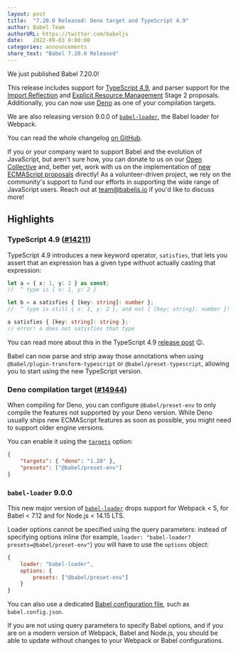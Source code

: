 ```yaml
---
layout: post
title:  "7.20.0 Released: Deno target and TypeScript 4.9"
author: Babel Team
authorURL: https://twitter.com/babeljs
date:   2022-09-03 0:00:00
categories: announcements
share_text: "Babel 7.20.0 Released"
---
```


We just published Babel 7.20.0!

This release includes support for [TypeScript 4.9](https://devblogs.microsoft.com/typescript/announcing-typescript-4-9/), and parser support for the [Import Reflection](https://github.com/tc39/proposal-import-reflection/) and [Explicit Resource Management](https://github.com/tc39/proposal-explicit-resource-management/) Stage 2 proposals. Additionally, you can now use [Deno](https://deno.land/) as one of your compilation targets.

We are also releasing version 9.0.0 of [`babel-loader`](https://github.com/babel/babel-loader/), the Babel loader for Webpack.

You can read the whole changelog [on GitHub](https://github.com/babel/babel/releases/tag/v7.20.0).

<!-- truncate -->

If you or your company want to support Babel and the evolution of JavaScript, but aren't sure how, you can donate to us on our [Open Collective](https://github.com/babel/babel?sponsor=1) and, better yet, work with us on the implementation of [new ECMAScript proposals](https://github.com/babel/proposals) directly! As a volunteer-driven project, we rely on the community's support to fund our efforts in supporting the wide range of JavaScript users. Reach out at [team@babeljs.io](mailto:team@babeljs.io) if you'd like to discuss more!

## Highlights

### TypeScript 4.9 ([#14211](https://github.com/babel/babel/pull/14211))

TypeScript 4.9 introduces a new keyword operator, `satisfies`, that lets you assert that an expression has a given type withuot actually casting that expression:

```typescript
let a = { x: 1, y: 2 } as const;
//  ^ type is { x: 1, y: 2 }

let b = a satisfies { [key: string]: number };
//  ^ type is still { x: 1, y: 2 }, and not { [key: string]: number }!

a satisfies { [key: string]: string };
// error! a does not satisfies that type
```

You can read more about this in the TypeScript 4.9 [release post](https://devblogs.microsoft.com/typescript/announcing-typescript-4-9-beta/#hamilton) 😉.

Babel can now parse and strip away those annotations when using `@babel/plugin-transform-typescript` or `@babel/preset-typescript`, allowing you to start using the new TypeScript version.

### Deno compilation target ([#14944](https://github.com/babel/babel/pull/14944))

When compiling for Deno, you can configure `@babel/preset-env` to only compile the features not supported by your Deno version. While Deno usually ships new ECMAScript features as soon as possible, you might need to support older engine versions.

You can enable it using the [`targets`](https://babeljs.io/docs/en/options#targets) option:
```json
{
    "targets": { "deno": "1.20" },
    "presets": ["@babel/preset-env"]
}
```

### `babel-loader` 9.0.0

This new major version of [`babel-loader`](https://github.com/babel/babel-loader/releases/tag/v9.0.0) drops support for Webpack < 5, for Babel < 7.12 and for Node.js < 14.15 LTS.

Loader options cannot be specified using the query parameters: instead of specifying options inline (for example, `loader: "babel-loader?presets=@babel/preset-env"`) you will have to use the `options` object:
```js
{
    loader: "babel-loader",
    options: {
        presets: ["@babel/preset-env"]
    }
}
```

You can also use a dedicated [Babel configuration file](https://babeljs.io/docs/en/config-files#project-wide-configuration), such as `babel.config.json`.

If you are not using query parameters to specify Babel options, and if you are on a modern version of Webpack, Babel and Node.js, you should be able to update without changes to your Webpack or Babel configurations.
